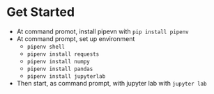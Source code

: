 # Get Started
* At command promot, install pipevn with `pip install pipenv`
* At command prompt, set up environment
    * `pipenv shell`
    * `pipenv install requests`
    * `pipenv install numpy`
    * `pipenv install pandas`
    * `pipenv install jupyterlab`
* Then start, as command prompt, with jupyter lab with `jupyter lab`